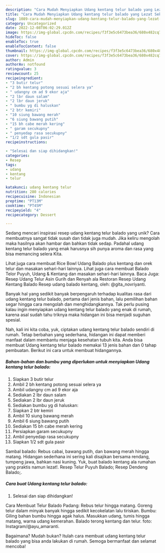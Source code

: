 ```yaml
---
description: "Cara Mudah Menyiapkan Udang kentang telur balado yang Lezat Sekali"
title: "Cara Mudah Menyiapkan Udang kentang telur balado yang Lezat Sekali"
slug: 1089-cara-mudah-menyiapkan-udang-kentang-telur-balado-yang-lezat-sekali
category: Uncategorized
date: 2022-12-08T06:02:29.012Z
image: https://img-global.cpcdn.com/recipes/f3f3e5c6473bea36/680x482cq70/udang-kentang-telur-balado-foto-resep-utama.jpg
hideToc: false
enableToc: true
enableTocContent: false
thumbnail: https://img-global.cpcdn.com/recipes/f3f3e5c6473bea36/680x482cq70/udang-kentang-telur-balado-foto-resep-utama.jpg
cover: https://img-global.cpcdn.com/recipes/f3f3e5c6473bea36/680x482cq70/udang-kentang-telur-balado-foto-resep-utama.jpg
author: Admin
authorAv: notfound
ratingvalue: 3
reviewcount: 25
recipeingredient:
- "3 butir telur"
- "2 bh kentang potong sesuai selera ya"
- " udangny cm ad 9 ekor aja"
- "2 lbr daun salam"
- "2 lbr daun jeruk"
- " bumbu yg di haluskan"
- "2 btr kemiri"
- "10 siung bawang merah"
- "6 siung bawang putih"
- "15 bh cabe merah kering"
- " garam secukupny"
- " penyedap rasa secukupny"
- "1/2 sdt gula pasir"
recipeinstructions:

- "Selesai dan siap dihidangkan!"
categories:
- Resep
tags:
- udang
- kentang
- telur

katakunci: udang kentang telur 
nutrition: 280 calories
recipecuisine: Indonesian
preptime: "PT13M"
cooktime: "PT45M"
recipeyield: "4"
recipecategory: Dessert

---
```





Sedang mencari inspirasi resep udang kentang telur balado yang unik? Cara membuatnya sangat tidak susah dan tidak juga mudah. Jika keliru mengolah maka hasilnya akan hambar dan bahkan tidak sedap. Padahal udang kentang telur balado yang enak harusnya sih punya aroma dan rasa yang bisa memancing selera Kita.





Lihat juga cara membuat Rice Bowl Udang Balado plus kentang dan orek telur dan masakan sehari-hari lainnya. Lihat juga cara membuat Balado Telor Puyuh, Udang &amp; Kentang dan masakan sehari-hari lainnya. Baca Juga: Resep Udang Telur Asin Gurih dan Renyah ala Restoran Resep Udang Kentang Balado Resep udang balado kentang, oleh: @gita_novriyanti.

Banyak hal yang sedikit banyak berpengaruh terhadap kualitas rasa dari udang kentang telur balado, pertama dari jenis bahan, lalu pemilihan bahan segar hingga cara mengolah dan menghidangkannya. Tak perlu pusing kalau ingin menyiapkan udang kentang telur balado yang enak di rumah, karena asal sudah tahu triknya maka hidangan ini bisa menjadi suguhan spesial.






Nah, kali ini kita coba, yuk, ciptakan udang kentang telur balado sendiri di rumah. Tetap berbahan yang sederhana, hidangan ini dapat memberi manfaat dalam membantu menjaga kesehatan tubuh kita. Anda bisa membuat Udang kentang telur balado memakai 13 jenis bahan dan 0 tahap pembuatan. Berikut ini cara untuk membuat hidangannya.

<!--inarticleads1-->

##### Bahan-bahan dan bumbu yang diperlukan untuk menyiapkan Udang kentang telur balado:

1. Siapkan 3 butir telur
1. Ambil 2 bh kentang potong sesuai selera ya
1. Ambil  udangny cm ad 9 ekor aja
1. Sediakan 2 lbr daun salam
1. Sediakan 2 lbr daun jeruk
1. Sediakan  bumbu yg di haluskan:
1. Siapkan 2 btr kemiri
1. Ambil 10 siung bawang merah
1. Ambil 6 siung bawang putih
1. Sediakan 15 bh cabe merah kering
1. Persiapkan  garam secukupny
1. Ambil  penyedap rasa secukupny
1. Siapkan 1/2 sdt gula pasir


Sambal balado: Rebus cabai, bawang putih, dan bawang merah hingga matang. Hidangan sederhana ini sering kali disajikan bersama rendang, tumpeng jawa, bahkan nasi kuning. Yuk, buat balado kentang ala rumahan yang praktis namun lezat!. Resep Telur Puyuh Balado; Resep Dendeng Balado;. 

<!--inarticleads2-->

##### Cara buat Udang kentang telur balado:


1. Selesai dan siap dihidangkan!

Cara Membuat Telur Balado Padang: Rebus telur hingga matang. Goreng telur dalam minyak banyak hingga sedikit kecokelatan lalu tiriskan. Bumbu: Giling bahan bumbu hingga agak halus. Masukkan udang, tumis hingga matang, warna udang kemerahan. Balado terong kentang dan telur. foto: Instagram/@ayu_amaranti. 

Bagaimana? Mudah bukan? Itulah cara membuat udang kentang telur balado yang bisa anda lakukan di rumah. Semoga bermanfaat dan selamat mencoba!
